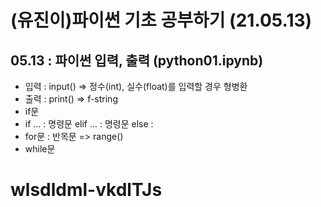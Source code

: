 # (유진이)파이썬 기초 공부하기 (21.05.13)
## 05.13 : 파이썬 입력, 출력 (python01.ipynb)
+ 입력 : input() => 정수(int), 실수(float)를 입력할 경우 형병환
+ 출력 : print() => f-string
+ if문
 + if ... : 명령문 elif ... : 명령문 else : 
+ for문 : 반목문 => range()
+ while문

# wlsdldml-vkdlTJs

